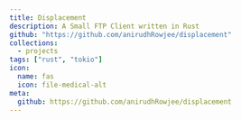 ```yaml
---
title: Displacement
description: A Small FTP Client written in Rust
github: "https://github.com/anirudhRowjee/displacement"
collections:
  - projects
tags: ["rust", "tokio"]
icon:
  name: fas
  icon: file-medical-alt
meta:
  github: https://github.com/anirudhRowjee/displacement
---
```

